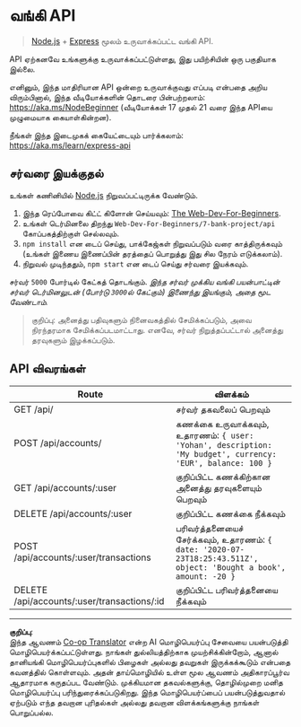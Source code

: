 <!--
CO_OP_TRANSLATOR_METADATA:
{
  "original_hash": "9884f8c8a61cf56214450f8b16a094ce",
  "translation_date": "2025-10-11T12:02:58+00:00",
  "source_file": "7-bank-project/api/README.md",
  "language_code": "ta"
}
-->
# வங்கி API

> [Node.js](https://nodejs.org) + [Express](https://expressjs.com/) மூலம் உருவாக்கப்பட்ட வங்கி API.

API ஏற்கனவே உங்களுக்கு உருவாக்கப்பட்டுள்ளது, இது பயிற்சியின் ஒரு பகுதியாக இல்லை.

எனினும், இந்த மாதிரியான API ஒன்றை உருவாக்குவது எப்படி என்பதை அறிய விரும்பினால், இந்த வீடியோக்களின் தொடரை பின்பற்றலாம்: https://aka.ms/NodeBeginner (வீடியோக்கள் 17 முதல் 21 வரை இந்த APIயை முழுமையாக கையாள்கின்றன).

நீங்கள் இந்த இடைமுகக் கையேட்டையும் பார்க்கலாம்: https://aka.ms/learn/express-api

## சர்வரை இயக்குதல்

உங்கள் கணினியில் [Node.js](https://nodejs.org) நிறுவப்பட்டிருக்க வேண்டும்.

1. இந்த ரெப்போவை கிட்ட் கிளோன் செய்யவும்: [The Web-Dev-For-Beginners](https://github.com/microsoft/Web-Dev-For-Beginners).
2. உங்கள் டெர்மினலை திறந்து `Web-Dev-For-Beginners/7-bank-project/api` கோப்பகத்திற்குள் செல்லவும்.
3. `npm install` என டைப் செய்து, பாக்கேஜ்கள் நிறுவப்படும் வரை காத்திருக்கவும் (உங்கள் இணைய இணைப்பின் தரத்தைப் பொறுத்து இது சில நேரம் எடுக்கலாம்).
4. நிறுவல் முடிந்ததும், `npm start` என டைப் செய்து சர்வரை இயக்கவும்.

சர்வர் `5000` போர்டில் கேட்கத் தொடங்கும்.
*இந்த சர்வர் முக்கிய வங்கி பயன்பாட்டின் சர்வர் டெர்மினலுடன் (போர்டு `3000`ல் கேட்கும்) இணைந்து இயங்கும், அதை மூட வேண்டாம்.*

> குறிப்பு: அனைத்து பதிவுகளும் நினைவகத்தில் சேமிக்கப்படும், அவை நிரந்தரமாக சேமிக்கப்படமாட்டாது. எனவே, சர்வர் நிறுத்தப்பட்டால் அனைத்து தரவுகளும் இழக்கப்படும்.

## API விவரங்கள்

Route                                        | விளக்கம்
---------------------------------------------|------------------------------------
GET    /api/                                 | சர்வர் தகவலைப் பெறவும்
POST   /api/accounts/                        | கணக்கை உருவாக்கவும், உதாரணம்: `{ user: 'Yohan', description: 'My budget', currency: 'EUR', balance: 100 }`
GET    /api/accounts/:user                   | குறிப்பிட்ட கணக்கிற்கான அனைத்து தரவுகளையும் பெறவும்
DELETE /api/accounts/:user                   | குறிப்பிட்ட கணக்கை நீக்கவும்
POST   /api/accounts/:user/transactions      | பரிவர்த்தனையைச் சேர்க்கவும், உதாரணம்: `{ date: '2020-07-23T18:25:43.511Z', object: 'Bought a book', amount: -20 }`
DELETE  /api/accounts/:user/transactions/:id | குறிப்பிட்ட பரிவர்த்தனையை நீக்கவும்

---

**குறிப்பு**:  
இந்த ஆவணம் [Co-op Translator](https://github.com/Azure/co-op-translator) என்ற AI மொழிபெயர்ப்பு சேவையை பயன்படுத்தி மொழிபெயர்க்கப்பட்டுள்ளது. நாங்கள் துல்லியத்திற்காக முயற்சிக்கின்றோம், ஆனால் தானியங்கி மொழிபெயர்ப்புகளில் பிழைகள் அல்லது தவறுகள் இருக்கக்கூடும் என்பதை கவனத்தில் கொள்ளவும். அதன் தாய்மொழியில் உள்ள மூல ஆவணம் அதிகாரப்பூர்வ ஆதாரமாக கருதப்பட வேண்டும். முக்கியமான தகவல்களுக்கு, தொழில்முறை மனித மொழிபெயர்ப்பு பரிந்துரைக்கப்படுகிறது. இந்த மொழிபெயர்ப்பைப் பயன்படுத்துவதால் ஏற்படும் எந்த தவறான புரிதல்கள் அல்லது தவறான விளக்கங்களுக்கு நாங்கள் பொறுப்பல்ல.